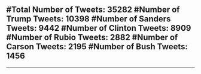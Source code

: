 #Total Number of Tweets: 35282 
#Number of Trump Tweets: 10398
#Number of Sanders Tweets: 9442
#Number of Clinton Tweets: 8909
#Number of Rubio Tweets: 2882
#Number of Carson Tweets: 2195
#Number of Bush Tweets: 1456
---
---
